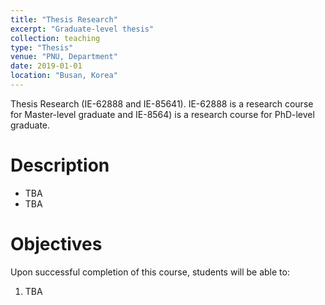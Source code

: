 ```yaml
---
title: "Thesis Research"
excerpt: "Graduate-level thesis"
collection: teaching
type: "Thesis"
venue: "PNU, Department"
date: 2019-01-01
location: "Busan, Korea"
---
```



Thesis Research (IE-62888 and IE-85641).
IE-62888 is a research course for Master-level graduate and 
IE-8564) is a research course for PhD-level graduate.


Description
======
+ TBA 
+ TBA


Objectives 
======
Upon successful completion of this course, students will be able to:
1. TBA 


